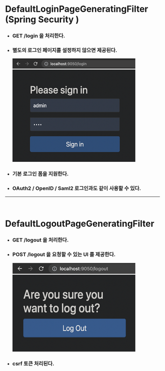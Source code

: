 # DefaultLoginPageGeneratingFilter (Spring Security )

* ###  GET /login 을 처리한다.
* ### 별도의 로그인 페이지를 설정하지 않으면 제공된다.

    <img src="img/GETlogin.png" width="400px"><br>
    <img src="img/LoginForm.png" width="400px" height="300px"><br/>
* ### 기본 로그인 폼을 지원한다.
* ### OAuth2 / OpenID / Saml2 로그인과도 같이 사용할 수 있다.


<hr>
<br>

# DefaultLogoutPageGeneratingFilter

* ### GET /logout 을 처리한다.
* ### POST /logout 을 요청할 수 있는 UI 를 제공한다.

    <img src="img/GETlogout.png" width="400px"><br>
    <img src="img/LogoutForm.png" width="400px" height="250px" >
* ### csrf 토큰 처리된다.


